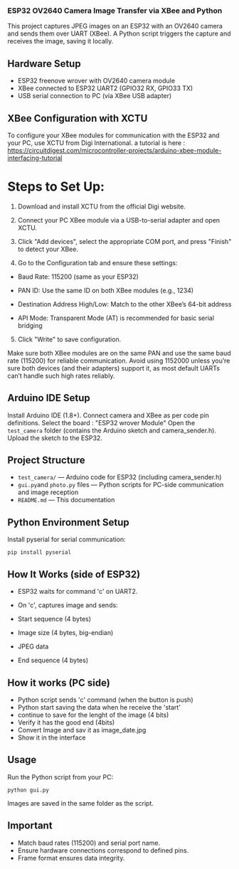 ### ESP32 OV2640 Camera Image Transfer via XBee and Python
This project captures JPEG images on an ESP32 with an OV2640 camera and sends them over UART (XBee). A Python script triggers the capture and receives the image, saving it locally.

## Hardware Setup
- ESP32  freenove wrover with OV2640 camera module
- XBee connected to ESP32 UART2 (GPIO32 RX, GPIO33 TX)
- USB serial connection to PC (via XBee USB adapter)

## XBee Configuration with XCTU
To configure your XBee modules for communication with the ESP32 and your PC, use XCTU from Digi International.
a tutorial is here : https://circuitdigest.com/microcontroller-projects/arduino-xbee-module-interfacing-tutorial

# Steps to Set Up:
1) Download and install XCTU from the official Digi website. 

2) Connect your PC XBee module via a USB-to-serial adapter and open XCTU.

3) Click "Add devices", select the appropriate COM port, and press "Finish" to detect your XBee.

4) Go to the Configuration tab and ensure these settings:

- Baud Rate: 115200 (same as your ESP32)

- PAN ID: Use the same ID on both XBee modules (e.g., 1234)

- Destination Address High/Low: Match to the other XBee’s 64-bit address

- API Mode: Transparent Mode (AT) is recommended for basic serial bridging

5) Click "Write" to save configuration.

Make sure both XBee modules are on the same PAN and use the same baud rate (115200) for reliable communication. Avoid using 1152000 unless you’re sure both devices (and their adapters) support it, as most default UARTs can’t handle such high rates reliably.

## Arduino IDE Setup
Install Arduino IDE (1.8+).
Connect camera and XBee as per code pin definitions.
Select the board : "ESP32 wrover Module"
Open the `test_camera` folder (contains the Arduino sketch and camera_sender.h).
Upload the sketch to the ESP32.

## Project Structure
- `test_camera/` — Arduino code for ESP32 (including camera_sender.h)
- `gui.py`and `photo.py` files — Python scripts for PC-side communication and image reception
- `README.md` — This documentation

## Python Environment Setup
Install pyserial for serial communication:
```
pip install pyserial
```

## How It Works (side of ESP32)
- ESP32 waits for command 'c' on UART2.
- On 'c', captures image and sends:
- Start sequence (4 bytes)
- Image size (4 bytes, big-endian)

- JPEG data

- End sequence (4 bytes)

## How it works (PC side)
- Python script sends 'c' command (when the button is push)
- Python start saving the data when he receive the 'start'
- continue to save for the lenght of the image (4 bits)
- Verify it has the good end (4bits)
- Convert Image and sav it as image_date.jpg 
- Show it in the interface

## Usage
Run the Python script from your PC:
```
python gui.py
```

Images are saved in the same folder as the script.

## Important
- Match baud rates (115200) and serial port name.
- Ensure hardware connections correspond to defined pins.
- Frame format ensures data integrity.